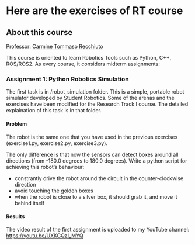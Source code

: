 # Here are the exercises of RT course
## About this course

Professor: [Carmine Tommaso Recchiuto](https://github.com/CarmineD8)

This course is oriented to learn Robotics Tools such as Python, C++, ROS/ROS2. As every course, it considers midterm assignments:

### Assignment 1: Python Robotics Simulation
The first task is in /robot_simulation folder. This is a simple, portable robot simulator developed by Student Robotics. Some of the arenas and the exercises have been modified for the Research Track I course. The detailed explaination of this task is in that folder. 

#### Problem
The robot is the same one that you have used in the previous exercises (exercise1.py, exercise2.py, exercise3.py). 

The only difference is that now the sensors
can detect boxes around all directions (from -180.0 degrees to 180.0 degrees).
Write a python script for achieving this robot’s behaviour:
- constrantly drive the robot around the circuit in the counter-clockwise direction
- avoid touching the golden boxes
- when the robot is close to a silver box, it should grab it, and move it behind itself

#### Results
The video result of the first assignment is uploaded to my YouTube channel: https://youtu.be/UXKGQzI_MYQ

